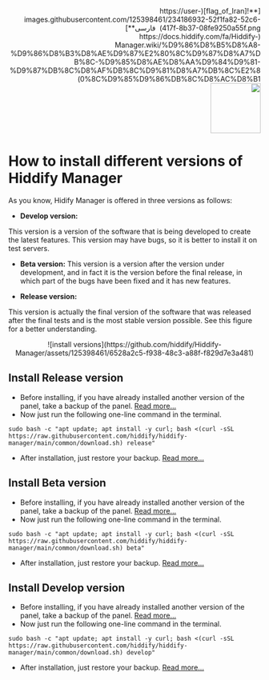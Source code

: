 <div dir="rtl" markdown=1>
[**![flag_of_Iran](https://user-images.githubusercontent.com/125398461/234186932-52f1fa82-52c6-417f-8b37-08fe9250a55f.png) &nbsp;فارسی**](https://docs.hiddify.com/fa/Hiddify-Manager.wiki/%D9%86%D8%B5%D8%A8-%D9%86%D8%B3%D8%AE%D9%87%E2%80%8C%D9%87%D8%A7%DB%8C-%D9%85%D8%AE%D8%AA%D9%84%D9%81-%D9%87%DB%8C%D8%AF%DB%8C%D9%81%D8%A7%DB%8C%E2%80%8C%D9%85%D9%86%DB%8C%D8%AC%D8%B1)&nbsp;&nbsp;&nbsp;&nbsp;&nbsp;&nbsp;&nbsp;&nbsp;&nbsp;&nbsp;<a href="https://github.com/hiddify/hiddify-config/wiki/All-tutorials-and-videos"><img width="100" src="https://github.com/hiddify/hiddify-config/assets/125398461/8ac5b906-105c-4b98-acf5-0e12e39e33f6" /></a>
</div>

<div dir="ltr" markdown="1">

# How to install different versions of Hiddify Manager

As you know, Hidify Manager is offered in three versions as follows:

- **Develop version:**

This version is a version of the software that is being developed to create the latest features. This version may have bugs, so it is better to install it on test servers.

- **Beta version:**
  This version is a version after the version under development, and in fact it is the version before the final release, in which part of the bugs have been fixed and it has new features.

- **Release version:**

This version is actually the final version of the software that was released after the final tests and is the most stable version possible. See this figure for a better understanding.

<div align=center markdown=1>
![install versions](https://github.com/hiddify/Hiddify-Manager/assets/125398461/6528a2c5-f938-48c3-a88f-f829d7e3a481)

</div>

## Install Release version

- Before installing, if you have already installed another version of the panel, take a backup of the panel. [Read more...](https://docs.hiddify.com/Hiddify-Manager.wiki/How-to-backup-and-restore-panel-on-Hiddify#how-to-backup-and-restore-panel-on-hiddify)
- Now just run the following one-line command in the terminal.

```
sudo bash -c "apt update; apt install -y curl; bash <(curl -sSL https://raw.githubusercontent.com/hiddify/hiddify-manager/main/common/download.sh) release"
```

- After installation, just restore your backup. [Read more...](https://docs.hiddify.com/Hiddify-Manager.wiki/How-to-backup-and-restore-panel-on-Hiddify#restoring-backup-file)

## Install Beta version

- Before installing, if you have already installed another version of the panel, take a backup of the panel. [Read more...](https://docs.hiddify.com/Hiddify-Manager.wiki/How-to-backup-and-restore-panel-on-Hiddify#how-to-backup-and-restore-panel-on-hiddify)
- Now just run the following one-line command in the terminal.

```
sudo bash -c "apt update; apt install -y curl; bash <(curl -sSL https://raw.githubusercontent.com/hiddify/hiddify-manager/main/common/download.sh) beta"
```

- After installation, just restore your backup. [Read more...](https://docs.hiddify.com/Hiddify-Manager.wiki/How-to-backup-and-restore-panel-on-Hiddify#restoring-backup-file)

## Install Develop version

- Before installing, if you have already installed another version of the panel, take a backup of the panel. [Read more...](https://docs.hiddify.com/Hiddify-Manager.wiki/How-to-backup-and-restore-panel-on-Hiddify#how-to-backup-and-restore-panel-on-hiddify)
- Now just run the following one-line command in the terminal.

```
sudo bash -c "apt update; apt install -y curl; bash <(curl -sSL https://raw.githubusercontent.com/hiddify/hiddify-manager/main/common/download.sh) develop"
```

- After installation, just restore your backup. [Read more...](https://docs.hiddify.com/Hiddify-Manager.wiki/How-to-backup-and-restore-panel-on-Hiddify#restoring-backup-file)

